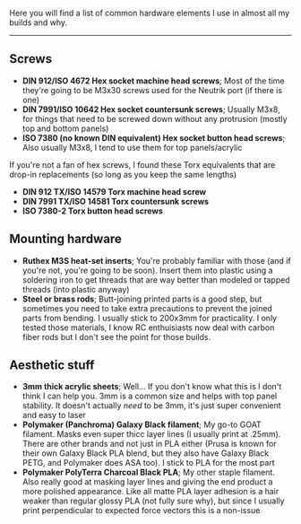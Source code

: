 Here you will find a list of common hardware elements I use in almost all my builds and why.

---

## Screws

- **DIN 912/ISO 4672 Hex socket machine head screws**; Most of the time they're going to be M3x30 screws used for the Neutrik port (if there is one)  
- **DIN 7991/ISO 10642 Hex socket countersunk screws**; Usually M3x8, for things that need to be screwed down without any protrusion (mostly top and bottom panels)
- **ISO 7380 (no known DIN equivalent) Hex socket button head screws**; Also usually M3x8, I tend to use them for top panels/acrylic

If you're not a fan of hex screws, I found these Torx equivalents that are drop-in replacements (so long as you keep the same lengths)

- **DIN 912 TX/ISO 14579 Torx machine head screw**
- **DIN 7991 TX/ISO 14581 Torx countersunk screws**
- **ISO 7380-2 Torx button head screws**

## Mounting hardware

- **Ruthex M3S heat-set inserts**; You're probably familiar with those (and if you're not, you're going to be soon). Insert them into plastic using a soldering iron to get threads that are way better than modeled or tapped threads (into plastic anyway)
- **Steel or brass rods**; Butt-joining printed parts is a good step, but sometimes you need to take extra precautions to prevent the joined parts from bending. I usually stick to 200x3mm for practicality. I only tested those materials, I know RC enthuisiasts now deal with carbon fiber rods but I don't see the point for those builds.

## Aesthetic stuff

- **3mm thick acrylic sheets**; Well... If you don't know what this is I don't think I can help you. 3mm is a common size and helps with top panel stability. It doesn't actually *need* to be 3mm, it's just super convenient and easy to laser
- **Polymaker (Panchroma) Galaxy Black filament**; My go-to GOAT filament. Masks even super thicc layer lines (I usually print at .25mm). There are other brands and not just in PLA either (Prusa is known for their own Galaxy Black PLA blend, but they also have Galaxy Black PETG, and Polymaker does ASA too). I stick to PLA for the most part
- **Polymaker PolyTerra Charcoal Black PLA**; My other staple filament. Also really good at masking layer lines and giving the end product a more polished appearance. Like all matte PLA layer adhesion is a hair weaker than regular glossy PLA (not fully sure why), but since I usually print perpendicular to expected force vectors this is a non-issue

